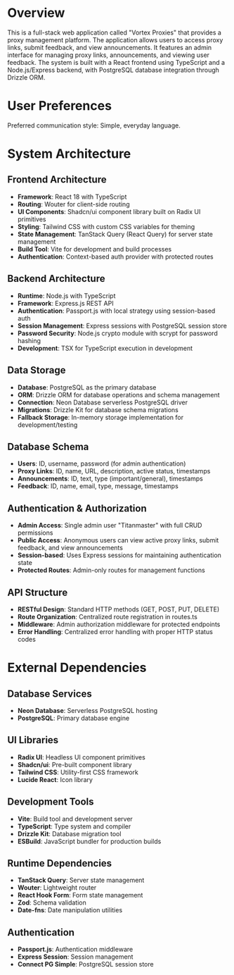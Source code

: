 # Overview

This is a full-stack web application called "Vortex Proxies" that provides a proxy management platform. The application allows users to access proxy links, submit feedback, and view announcements. It features an admin interface for managing proxy links, announcements, and viewing user feedback. The system is built with a React frontend using TypeScript and a Node.js/Express backend, with PostgreSQL database integration through Drizzle ORM.

# User Preferences

Preferred communication style: Simple, everyday language.

# System Architecture

## Frontend Architecture
- **Framework**: React 18 with TypeScript
- **Routing**: Wouter for client-side routing
- **UI Components**: Shadcn/ui component library built on Radix UI primitives
- **Styling**: Tailwind CSS with custom CSS variables for theming
- **State Management**: TanStack Query (React Query) for server state management
- **Build Tool**: Vite for development and build processes
- **Authentication**: Context-based auth provider with protected routes

## Backend Architecture
- **Runtime**: Node.js with TypeScript
- **Framework**: Express.js REST API
- **Authentication**: Passport.js with local strategy using session-based auth
- **Session Management**: Express sessions with PostgreSQL session store
- **Password Security**: Node.js crypto module with scrypt for password hashing
- **Development**: TSX for TypeScript execution in development

## Data Storage
- **Database**: PostgreSQL as the primary database
- **ORM**: Drizzle ORM for database operations and schema management
- **Connection**: Neon Database serverless PostgreSQL driver
- **Migrations**: Drizzle Kit for database schema migrations
- **Fallback Storage**: In-memory storage implementation for development/testing

## Database Schema
- **Users**: ID, username, password (for admin authentication)
- **Proxy Links**: ID, name, URL, description, active status, timestamps
- **Announcements**: ID, text, type (important/general), timestamps
- **Feedback**: ID, name, email, type, message, timestamps

## Authentication & Authorization
- **Admin Access**: Single admin user "Titanmaster" with full CRUD permissions
- **Public Access**: Anonymous users can view active proxy links, submit feedback, and view announcements
- **Session-based**: Uses Express sessions for maintaining authentication state
- **Protected Routes**: Admin-only routes for management functions

## API Structure
- **RESTful Design**: Standard HTTP methods (GET, POST, PUT, DELETE)
- **Route Organization**: Centralized route registration in routes.ts
- **Middleware**: Admin authorization middleware for protected endpoints
- **Error Handling**: Centralized error handling with proper HTTP status codes

# External Dependencies

## Database Services
- **Neon Database**: Serverless PostgreSQL hosting
- **PostgreSQL**: Primary database engine

## UI Libraries
- **Radix UI**: Headless UI component primitives
- **Shadcn/ui**: Pre-built component library
- **Tailwind CSS**: Utility-first CSS framework
- **Lucide React**: Icon library

## Development Tools
- **Vite**: Build tool and development server
- **TypeScript**: Type system and compiler
- **Drizzle Kit**: Database migration tool
- **ESBuild**: JavaScript bundler for production builds

## Runtime Dependencies
- **TanStack Query**: Server state management
- **Wouter**: Lightweight router
- **React Hook Form**: Form state management
- **Zod**: Schema validation
- **Date-fns**: Date manipulation utilities

## Authentication
- **Passport.js**: Authentication middleware
- **Express Session**: Session management
- **Connect PG Simple**: PostgreSQL session store